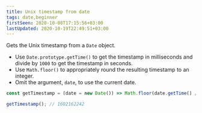 ```yaml
---
title: Unix timestamp from date
tags: date,beginner
firstSeen: 2020-10-08T17:15:56+03:00
lastUpdated: 2020-10-19T22:49:51+03:00
---
```


Gets the Unix timestamp from a `Date` object.

- Use `Date.prototype.getTime()` to get the timestamp in milliseconds and divide by `1000` to get the timestamp in seconds.
- Use `Math.floor()` to appropriately round the resulting timestamp to an integer.
- Omit the argument, `date`, to use the current date.

```js
const getTimestamp = (date = new Date()) => Math.floor(date.getTime() / 1000);
```

```js
getTimestamp(); // 1602162242
```
